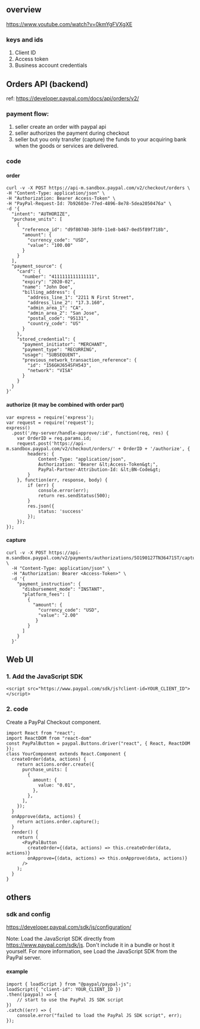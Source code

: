 ## overview
https://www.youtube.com/watch?v=0kmYgFVXgXE

### keys and ids
1. Client ID
2. Access token
3. Business account credentials

## Orders API (backend)
ref: https://developer.paypal.com/docs/api/orders/v2/

### payment flow: 
1. seller create an order with paypal api
2. seller authorizes the payment during checkout 
3. seller but you only transfer (capture) the funds to your acquiring bank when the goods or services are delivered.

### code

#### order
```
curl -v -X POST https://api-m.sandbox.paypal.com/v2/checkout/orders \
-H "Content-Type: application/json" \
-H "Authorization: Bearer Access-Token" \
-H "PayPal-Request-Id: 7b92603e-77ed-4896-8e78-5dea2050476a" \
-d '{
  "intent": "AUTHORIZE",
  "purchase_units": [
    {
      "reference_id": "d9f80740-38f0-11e8-b467-0ed5f89f718b",
      "amount": {
        "currency_code": "USD",
        "value": "100.00"
      }
    }
  ],
  "payment_source": {
    "card": {
      "number": "4111111111111111",
      "expiry": "2020-02",
      "name": "John Doe",
      "billing_address": {
        "address_line_1": "2211 N First Street",
        "address_line_2": "17.3.160",
        "admin_area_1": "CA",
        "admin_area_2": "San Jose",
        "postal_code": "95131",
        "country_code": "US"
      }
    },
    "stored_credential": {
      "payment_initiator": "MERCHANT",
      "payment_type": "RECURRING",
      "usage": "SUBSEQUENT",
      "previous_network_transaction_reference": {
        "id": "156GHJ654SFH543",
        "network": "VISA"
      }
    }
  }
}'
```
#### authorize (it may be combined with order part)
```
var express = require('express');
var request = require('request');
express()
  .post('/my-server/handle-approve/:id', function(req, res) {
    var OrderID = req.params.id;
    request.post('https://api-m.sandbox.paypal.com/v2/checkout/orders/' + OrderID + '/authorize', {
        headers: {
            Content-Type: "application/json",
            Authorization: "Bearer &lt;Access-Token&gt;",
            PayPal-Partner-Attribution-Id: &lt;BN-Code&gt;
        }
    }, function(err, response, body) {
        if (err) {
            console.error(err);
            return res.sendStatus(500);
        }
        res.json({
            status: 'success'
        });
    });
});
```
#### capture
```
curl -v -X POST https://api-m.sandbox.paypal.com/v2/payments/authorizations/5O190127TN364715T/capture \
  -H "Content-Type: application/json" \
  -H "Authorization: Bearer <Access-Token>" \
  -d '{
    "payment_instruction": {
      "disbursement_mode": "INSTANT",
      "platform_fees": [
        {
          "amount": {
            "currency_code": "USD",
            "value": "2.00"
           }
        }
      ]
    }
  }'
```

## Web UI
### 1. Add the JavaScript SDK 
```<script src="https://www.paypal.com/sdk/js?client-id=YOUR_CLIENT_ID"></script>```

### 2. code
Create a PayPal Checkout component.
```
import React from "react";
import ReactDOM from "react-dom"
const PayPalButton = paypal.Buttons.driver("react", { React, ReactDOM });
class YourComponent extends React.Component {
  createOrder(data, actions) {
    return actions.order.create({
      purchase_units: [
        {
          amount: {
            value: "0.01",
          },
        },
      ],
    });
  }
  onApprove(data, actions) {
    return actions.order.capture();
  }
  render() {
    return (
      <PayPalButton
        createOrder={(data, actions) => this.createOrder(data, actions)}
        onApprove={(data, actions) => this.onApprove(data, actions)}
      />
    );
  }
}
```

## others
### sdk and config
https://developer.paypal.com/sdk/js/configuration/

Note: 
Load the JavaScript SDK directly from https://www.paypal.com/sdk/js. Don't include it in a bundle or host it yourself. For more information, see Load the JavaScript SDK from the PayPal server.

#### example
```
import { loadScript } from "@paypal/paypal-js";
loadScript({ "client-id": YOUR_CLIENT_ID })
.then((paypal) => {
    // start to use the PayPal JS SDK script
})
.catch((err) => {
    console.error("failed to load the PayPal JS SDK script", err);
});
```
